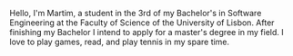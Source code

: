 Hello, I'm Martim, a student in the 3rd of my Bachelor's in Software Engineering at the Faculty of Science of the University of Lisbon.
After finishing my Bachelor I intend to apply for a master's degree in my field.
I love to play games, read, and play tennis in my spare time.
